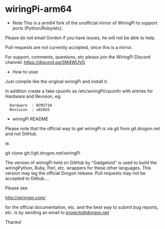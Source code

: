 # wiringPi-arm64

- Note
This is a arm64 fork of the unofficial mirror of WiringPi to support ports (Python/Ruby/etc).

Please do not email Gordon if you have issues, he will not be able to help.

Pull-requests are not currently accepted, since this is a mirror.

For support, comments, questions, etc please join the WiringPi Discord channel: https://discord.gg/SM4WUVG

- How to usse

Just compile like the original wiringPi and install it.

In addition create a fake cpuinfo as /etc/wiringPi/cpuinfo with entries for Hardware and Revision, eg:
```
  Hardware	: BCM2710
  Revision 	: a020d3
```

- wiringPi README

Please note that the official way to get wiringPi is via git from
git.drogon.net and not GitHub.

ie.

  git clone git://git.drogon.net/wiringPi

The version of wiringPi held on GitHub by "Gadgetoid" is used to build the
wiringPython, Ruby, Perl, etc. wrappers for these other languages. This
version may lag the official Drogon release.  Pull requests may not be
accepted to Github....

Please see

  http://wiringpi.com/

for the official documentation, etc. and the best way to submit bug reports, etc.
is by sending an email to projects@drogon.net

Thanks!
